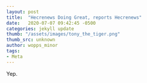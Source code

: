 ```yaml
---
layout: post
title:  "Hecrenews Doing Great, reports Hecrenews"
date:   2020-07-07 09:42:45 -0500
categories: jekyll update
thumb: "/assets/images/tony_the_tiger.png"
thumb_src: unknown
author: wopps_minor
tags:
- Meta
---
```


Yep.
